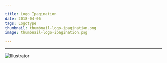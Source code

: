 ```yaml
---

title: Logo Ipagination
date: 2018-04-06
tags: Logotype
thumbnail: thumbnail-logo-ipagination.png
image: thumbnail-logo-ipagination.png

---
```



---

![Illustrator](/images/icons/illustrator.svg)
